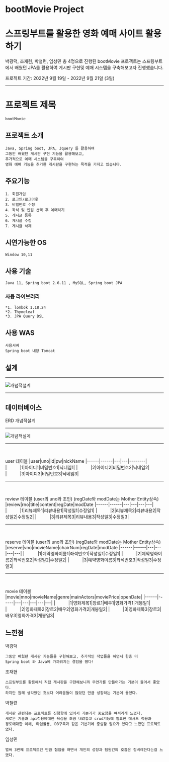 # bootMovie Project
# 스프링부트를 활용한 영화 예매 사이트 활용하기  
  
  박광덕, 조재현, 박철련, 임성민 총 4명으로 진행된 bootMovie 프로젝트는 
  스프링부트에서 배웠던 JPA를 활용하여 
  게시판 구현및 예매 시스템을 구축해보고자 진행했습니다. 
    
  프로젝트 기간: 2022년 9월 19일 - 2022년 9월 21일 (3일)  
    
-------------------------------------------------------------------------------------------------------------------------------------------------- 
 # 프로젝트 제목
```
bootMovie
```
## 프로젝트 소개
```
Java, Spring boot, JPA, Jquery 를 활용하여
그동안 배웠던 게시판 구현 기능을 활용해보고,
추가적으로 예매 시스템을 구축하여
영화 예매 기능을 추가한 게시판을 구현하는 목적을 가지고 있습니다.
```
## 주요기능
```
1. 회원가입
2. 로그인/로그아웃
3. 비밀번호 수정
4. 좌석 및 인원 선택 후 예매하기
5. 게시글 등록
6. 게시글 수정
7. 게시글 삭제
```
## 시연가능한 OS
```
Window 10,11
```
## 사용 기술 
```
Java 11, Spring boot 2.6.11 , MySQL, Spring boot JPA
```

### 사용 라이브러리
```
*1. lombok 1.18.24
*2. Thymeleaf
*3. JPA Query DSL
```
## 사용 WAS
```
사용서버 
Spring boot 내장 Tomcat
```
## 설계
<hr>


![개념적설계](https://user-images.githubusercontent.com/108254297/191627395-edca0595-d404-48d0-9f12-5b26b70cf5d7.jpg)


<hr>

## 데이터베이스
ERD 개념적설계
<hr>

![개념적설계](https://user-images.githubusercontent.com/108254297/191627391-528f52c8-14ee-4794-acc7-69c4bb2ee9ab.jpg)

<hr>

<br>

user 테이블
|user|uno|id|pw|nickName
|------|------|---|---|--------|
|　　　|1|아이디1|비밀번호1|닉네임1|
|　　　|2|아이디2|비밀번호2|닉네임2|
|　　　|3|아이디3|비밀번호3|닉네임3|
<hr>
<br>

review 테이블 (user의 uno와 조인)  (regDate와 modDate는 Mother Entity상속)
|review|rno|title|content|regDate|modDate
|------|------|---|---|---|---|
|　　　|1|리뷰제목1|리뷰내용1|작성일1|수정일1|
|　　　|2|리뷰제목2|리뷰내용2|작성일2|수정일2|
|　　　|3|리뷰제목3|리뷰내용3|작성일3|수정일3|
<hr>
<br>

reserve 테이블 (user의 uno와 조인) (regDate와 modDate는 Mother Entity상속)
|reserve|vno|movieName|chairNum|regDate|modDate
|------|------|---|---|---|---|
|　　　|1|예약영화이름1|좌석번호1|작성일1|수정일1|
|　　　|2|예약영화이름2|좌석번호2|작성일2|수정일2|
|　　　|3|예약영화이름3|좌석번호3|작성일3|수정일3|
<hr>
<br>

movie 테이블
|movie|mno|movieName|genre|mainActors|moviePrice|openDate|
|------|------|---|---|---|---|---|
|　　　|1|영화제목1|장르1|배우1|영화가격1|개봉일1|
|　　　|2|영화제목2|장르2|배우2|영화가격2|개봉일2|
|　　　|3|영화제목3|장르3|배우3|영화가격3|개봉일3|


## 느낀점
박광덕
```
그동안 배웠던 게시판 기능들을 구현해보고, 추가적인 작업들을 하면서 한층 더
Spring boot 와 Java에 가까워지는 경험을 했다!
```
조재현
```
스프링부트를 활용해서 직접 게시판을 구현해보니까 무언가를 만들어가는 기분이 들어서 좋았다. 
하지만 원래 생각했던 것보다 어려움들이 많았던 만큼 성장하는 기분이 들었다.
```
박철련
```
게시판 관련되는 프로젝트를 진행함에 있어서 기본기가 중요함을 뼈져리게 느꼈다.
새로운 기술과 api적용에대한 욕심을 조금 내려놓고 crud기능에 필요한 메서드 적용과
경로에대한 이해, 타입활용, DB구축과 같은 기본기에 충실할 필요가 있다고 느꼈던 프로젝트였다.
```
임성민
```
벌써 3번째 프로젝트인 만큼 협업을 하면서 개인의 성장과 팀원간의 호흡은 정비례한다는걸 느꼈다.
```


